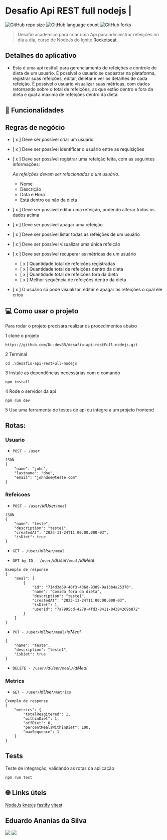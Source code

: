 # Desafio Api REST full nodejs |

![GitHub repo size](https://img.shields.io/github/repo-size/Du-devBR/desafio-api-restFull-nodejs)
![GitHub language count](https://img.shields.io/github/languages/count/Du-devBR/desafio-api-restFull-nodejs)
![GitHub forks](https://img.shields.io/github/forks/Du-devBR/desafio-api-restFull-nodejs)

> Desafio academico  para criar uma Api para administrar  refeições no dia a dia, curso de NodeJs do Ignite [Rocketseat](http://app.ropcketseat.com.br).

## Detalhes do aplicativo

- Esta é uma api restfull para gerenciamento de refeições e controle de dieta de um usuario. É possivel o usuario se cadastrar na plataforma, registrar suas refeições, editar, deletar e ver os detalhes de cada refeição. É possivel o usuario visualizar suas métricas, com dados retornando sobre o total de refeições, as que estão dentro e fora da dieta e qual a maxima de refeições dentro da dieta.

## 🚀 Funcionalidades



## Regras de negócio
- [ x ] Deve ser possível criar um usuário
- [ x ] Deve ser possível identificar o usuário entre as requisições
- [ x ] Deve ser possível registrar uma refeição feita, com as seguintes informações:

    *As refeições devem ser relacionadas a um usuário.*

    - Nome
    - Descrição
    - Data e Hora
    - Está dentro ou não da dieta
- [ x ] Deve ser possível editar uma refeição, podendo alterar todos os dados acima
- [ x ] Deve ser possível apagar uma refeição
- [ x ] Deve ser possível listar todas as refeições de um usuário
- [ x ] Deve ser possível visualizar uma única refeição
- [ x ] Deve ser possível recuperar as métricas de um usuário
    - [ x ] Quantidade total de refeições registradas
    - [ x ] Quantidade total de refeições dentro da dieta
    - [ x ] Quantidade total de refeições fora da dieta
    - [ x ] Melhor sequência de refeições dentro da dieta
- [ x ] O usuário só pode visualizar, editar e apagar as refeições o qual ele criou


## 💻 Como usar o projeto

Para rodar o projeto precisará realizar os procedimentos abaixo

1 clone o projeto

```
https://github.com/Du-devBR/desafio-api-restFull-nodejs.git
```

2 Terminal

```
cd .\desafio-api-restFull-nodejs
```

3 Instale as dependências necessárias com o comando

```
npm install
```

4 Rode o servidor da api

```
npm run dev
```

5 Use uma ferramenta de testes de api ou integre a um projeto frontend


## Rotas:

### Usuario
- `POST - /user`
```
JSON
{
	"name": "john",
	"lastname": "doe",
	"email": "johndoe@teste.com"
}
```
### Refeicoes

- `POST - /user/`*idUser*`/meal`
```
JSON
{
	"name": "teste",
	"description": "teste1",
    "createdAt": "2023-11-24T11:00:00.000-03",
	"isDiet": true
}
```

- `GET - /user/`*idUser*`/meal`

- `GET by ID - /user/`*idUser*`/meal/`*idMeal*` `
```
Exemplo de response
{
	"meal": [
		{
			"id": "714d3d69-40f3-436d-9389-9a13b4a25370",
			"name": "Comida fora da dieta",
			"description": "teste1",
			"createdAt": "2023-11-24T11:00:00.000-03",
			"isDiet": 1,
			"userId": "7a7995cd-4278-4fd3-8411-84384269b872"
		}
	]
}
```

- `PUT - /user/`*idUser*`/meal/`*idMeal*` `
```
{
	"name": "teste",
	"description": "teste1",
	"isDiet": true
}
```
- `DELETE - /user/`*idUser*`/meal/`*idMeal*` `

### Metrics

- `GET - /user/`*idUser*`/metrics`
```
Exemplo de response
{
	"metrics": {
		"totalResgitered": 1,
		"withinDiet": 1,
		"offDiet": 0,
		"percentMealsWithinDiet": 100,
		"maxSequence": 1
	}
}
```

## Tests
Teste de integração, validando as rotas da aplicação
```
npm run test
```

## 🌐 Links úteis

[NodeJs](https://nodejs.org/en)
[knexjs](https://knexjs.org/)
[fastify](https://fastify.dev/)
[vitest](https://vitest.dev/)




## Eduardo Ananias da Silva

[<img src="https://img.shields.io/badge/linkedin-%230077B5.svg?&style=for-the-badge&logo=linkedin&logoColor=white" />](https://www.linkedin.com/in/eduardo-ananias-29a53048/)
[<img src=" https://img.shields.io/badge/GitHub-100000?style=for-the-badge&logo=github&logoColor=white" />](https://github.com/Du-devBR)
